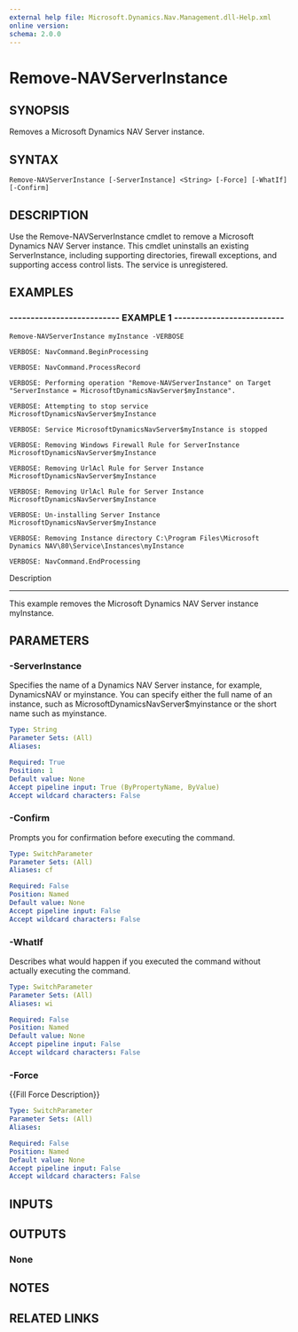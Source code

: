 ```yaml
---
external help file: Microsoft.Dynamics.Nav.Management.dll-Help.xml
online version: 
schema: 2.0.0
---
```


# Remove-NAVServerInstance

## SYNOPSIS
Removes a Microsoft Dynamics NAV Server instance.

## SYNTAX

```
Remove-NAVServerInstance [-ServerInstance] <String> [-Force] [-WhatIf] [-Confirm]
```

## DESCRIPTION
Use the Remove-NAVServerInstance cmdlet to remove a Microsoft Dynamics NAV Server instance.
This cmdlet uninstalls an existing ServerInstance, including supporting directories, firewall exceptions, and supporting access control lists.
The service is unregistered.

## EXAMPLES

### -------------------------- EXAMPLE 1 --------------------------
```
Remove-NAVServerInstance myInstance -VERBOSE

VERBOSE: NavCommand.BeginProcessing

VERBOSE: NavCommand.ProcessRecord

VERBOSE: Performing operation "Remove-NAVServerInstance" on Target "ServerInstance = MicrosoftDynamicsNavServer$myInstance".

VERBOSE: Attempting to stop service MicrosoftDynamicsNavServer$myInstance

VERBOSE: Service MicrosoftDynamicsNavServer$myInstance is stopped

VERBOSE: Removing Windows Firewall Rule for ServerInstance MicrosoftDynamicsNavServer$myInstance

VERBOSE: Removing UrlAcl Rule for Server Instance MicrosoftDynamicsNavServer$myInstance

VERBOSE: Removing UrlAcl Rule for Server Instance MicrosoftDynamicsNavServer$myInstance

VERBOSE: Un-installing Server Instance MicrosoftDynamicsNavServer$myInstance 

VERBOSE: Removing Instance directory C:\Program Files\Microsoft Dynamics NAV\80\Service\Instances\myInstance

VERBOSE: NavCommand.EndProcessing
```

Description

-----------

This example removes the Microsoft Dynamics NAV Server instance myInstance.

## PARAMETERS

### -ServerInstance
Specifies the name of a Dynamics NAV Server instance, for example, DynamicsNAV or myinstance.
You can specify either the full name of an instance, such as MicrosoftDynamicsNavServer$myinstance or the short name such as myinstance.

```yaml
Type: String
Parameter Sets: (All)
Aliases: 

Required: True
Position: 1
Default value: None
Accept pipeline input: True (ByPropertyName, ByValue)
Accept wildcard characters: False
```

### -Confirm
Prompts you for confirmation before executing the command.

```yaml
Type: SwitchParameter
Parameter Sets: (All)
Aliases: cf

Required: False
Position: Named
Default value: None
Accept pipeline input: False
Accept wildcard characters: False
```

### -WhatIf
Describes what would happen if you executed the command without actually executing the command.

```yaml
Type: SwitchParameter
Parameter Sets: (All)
Aliases: wi

Required: False
Position: Named
Default value: None
Accept pipeline input: False
Accept wildcard characters: False
```

### -Force
{{Fill Force Description}}

```yaml
Type: SwitchParameter
Parameter Sets: (All)
Aliases: 

Required: False
Position: Named
Default value: None
Accept pipeline input: False
Accept wildcard characters: False
```

## INPUTS

## OUTPUTS

### None

## NOTES
## RELATED LINKS

